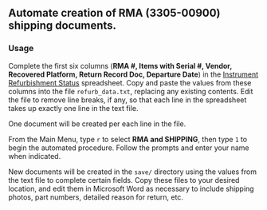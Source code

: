 ## Automate creation of RMA (3305-00900) shipping documents.

### Usage

Complete the first six columns (**RMA #, Items with Serial #, Vendor, Recovered Platform,
Return Record Doc, Departure Date**) in the [Instrument Refurbishment Status][refurb-sheet]
spreadsheet. Copy and paste the values from these columns into the file `refurb_data.txt`,
replacing any existing contents. Edit the file to remove line breaks, if any, so that each
line in the spreadsheet takes up exactly one line in the text file.

One document will be created per each line in the file.

From the Main Menu, type `r` to select **RMA and SHIPPING**, then type `1` to begin the
automated procedure. Follow the prompts and enter your name when indicated.

New documents will be created in the `save/` directory using the values from the text file
to complete certain fields. Copy these files to your desired location, and edit them in
Microsoft Word as necessary to include shipping photos, part numbers, detailed reason for
return, etc.

[refurb-sheet]:https://docs.google.com/spreadsheets/d/1vPVL_oJb2FWypvnnMCBrtdQaXW3ax9st2FtRzVnMq8M/edit?usp=sharing